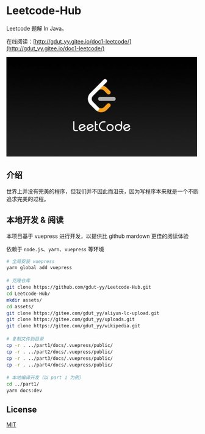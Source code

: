 # Leetcode-Hub

Leetcode 题解 In Java。

在线阅读：[http://gdut_yy.gitee.io/doc1-leetcode/](http://gdut_yy.gitee.io/doc1-leetcode/)

![](./part1/docs/.vuepress/public/leetcode.jpg)

## 介绍

世界上并没有完美的程序，但我们并不因此而沮丧，因为写程序本来就是一个不断追求完美的过程。

## 本地开发 & 阅读

本项目基于 vuepress 进行开发，以提供比 github mardown 更佳的阅读体验

依赖于 `node.js`、`yarn`、`vuepress` 等环境

```sh
# 全局安装 vuepress
yarn global add vuepress

# 克隆仓库
git clone https://github.com/gdut-yy/Leetcode-Hub.git
cd Leetcode-Hub/
mkdir assets/
cd assets/
git clone https://gitee.com/gdut_yy/aliyun-lc-upload.git
git clone https://gitee.com/gdut_yy/uploads.git
git clone https://gitee.com/gdut_yy/wikipedia.git

# 复制文件到目录
cp -r . ../part1/docs/.vuepress/public/
cp -r . ../part2/docs/.vuepress/public/
cp -r . ../part3/docs/.vuepress/public/
cp -r . ../part4/docs/.vuepress/public/

# 本地编译开发（以 part 1 为例）
cd ../part1/
yarn docs:dev
```

## License

[MIT](https://github.com/gdut-yy/Leetcode-Hub/blob/master/LICENSE)
